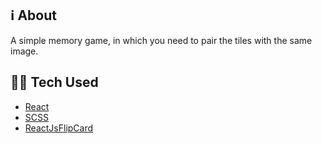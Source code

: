 ## ℹ️ About
A simple memory game, in which you need to pair the tiles with the same image.

## 👨‍💻 Tech Used
- [React](https://react.dev/)
- [SCSS](https://sass-lang.com/)
- [ReactJsFlipCard](https://www.npmjs.com/package/reactjs-flip-card)
